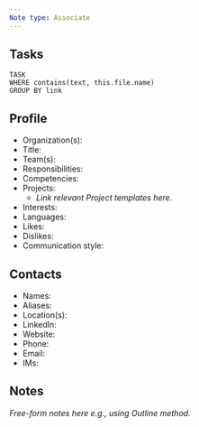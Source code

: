 ```yaml
---
Note type: Associate
---
```

## Tasks

```dataview
TASK 
WHERE contains(text, this.file.name)
GROUP BY link
```

## Profile

- Organization(s): 
- Title: 
- Team(s): 
- Responsibilities: 
- Competencies:
- Projects:
  - *Link relevant Project templates here.*
- Interests: 
- Languages: 
- Likes: 
- Dislikes:
- Communication style: 

## Contacts

- Names: 
- Aliases: 
- Location(s): 
- LinkedIn:  
- Website: 
- Phone: 
- Email: 
- IMs: 

## Notes

*Free-form notes here e.g., using Outline method.*
